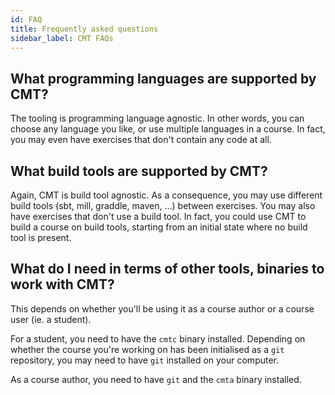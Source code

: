```yaml
---
id: FAQ
title: Frequently asked questions
sidebar_label: CMT FAQs
---
```


## What programming languages are supported by CMT?

The tooling is programming language agnostic. In other words, you can choose any language you like, or use multiple languages in a course. In fact, you may even have exercises that
don't contain any code at all.

## What build tools are supported by CMT?

Again, CMT is build tool agnostic. As a consequence, you may use different build tools (sbt, mill, graddle, maven, ...) between exercises. You may also have exercises that don't use a
build tool. In fact, you could use CMT to build a course on build tools, starting from an
initial state where no build tool is present.

## What do I need in terms of other tools, binaries to work with CMT?

This depends on whether you'll be using it as a course author or a course user (ie. a student).

For a student, you need to have the `cmtc` binary installed. Depending on whether the course
you're working on has been initialised as a `git` repository, you may need to have `git` 
installed on your computer.

As a course author, you need to have `git` and the `cmta` binary installed.

